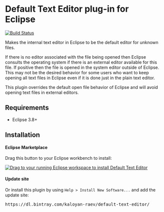Default Text Editor plug-in for Eclipse
=======================================

[![Build Status](https://travis-ci.org/eclipselabs/default-text-editor.svg?branch=master)](https://travis-ci.org/eclipselabs/default-text-editor)

Makes the internal text editor in Eclipse to be the default editor for unknown files.

If there is no editor associated with the file being opened then Eclipse consults the operating system if there is an external editor available for this file. If positive then the file is opened in the system editor outside of Eclipse. This may not be the desired behavior for some users who want to keep opening all text files in Eclipse even if it is done just in the plain text editor.

This plugin overrides the default open file behavior of Eclipse and will avoid opening text files in external editors.

Requirements
------------

* Eclipse 3.8+

Installation
------------

#### Eclipse Marketplace

Drag this button to your Eclipse workbench to install:

[![Drag to your running Eclipse workspace to install Default Text Editor](https://marketplace.eclipse.org/sites/all/themes/solstice/_themes/solstice_marketplace/public/images/btn-install.png)](http://marketplace.eclipse.org/marketplace-client-intro?mpc_install=2299057)

#### Update site

Or install this plugin by using ```Help > Install New Software...``` and add the update site:
<pre>https://dl.bintray.com/kaloyan-raev/default-text-editor/</pre>

